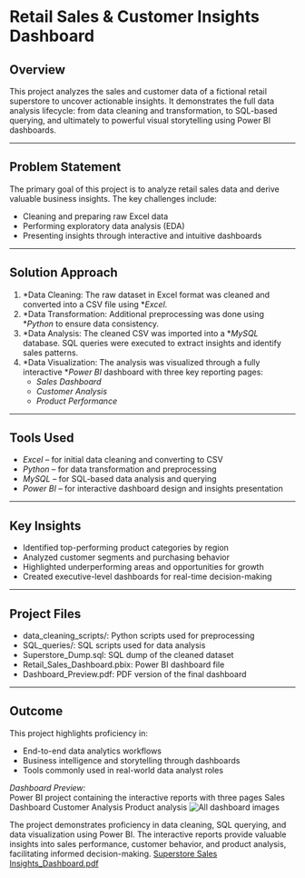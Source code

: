 # Retail Sales & Customer Insights Dashboard

## Overview
This project analyzes the sales and customer data of a fictional retail superstore to uncover actionable insights. It demonstrates the full data analysis lifecycle: from data cleaning and transformation, to SQL-based querying, and ultimately to powerful visual storytelling using Power BI dashboards.

---

## Problem Statement
The primary goal of this project is to analyze retail sales data and derive valuable business insights. The key challenges include:
- Cleaning and preparing raw Excel data
- Performing exploratory data analysis (EDA)
- Presenting insights through interactive and intuitive dashboards

---

## Solution Approach
1. *Data Cleaning: The raw dataset in Excel format was cleaned and converted into a CSV file using **Excel*.
2. *Data Transformation: Additional preprocessing was done using **Python* to ensure data consistency.
3. *Data Analysis: The cleaned CSV was imported into a **MySQL* database. SQL queries were executed to extract insights and identify sales patterns.
4. *Data Visualization: The analysis was visualized through a fully interactive **Power BI* dashboard with three key reporting pages:
   - *Sales Dashboard*
   - *Customer Analysis*
   - *Product Performance*

---

## Tools Used
- *Excel* – for initial data cleaning and converting to CSV
- *Python* – for data transformation and preprocessing
- *MySQL* – for SQL-based data analysis and querying
- *Power BI* – for interactive dashboard design and insights presentation

---

## Key Insights
- Identified top-performing product categories by region
- Analyzed customer segments and purchasing behavior
- Highlighted underperforming areas and opportunities for growth
- Created executive-level dashboards for real-time decision-making

---

## Project Files
- data_cleaning_scripts/: Python scripts used for preprocessing
- SQL_queries/: SQL scripts used for data analysis
- Superstore_Dump.sql: SQL dump of the cleaned dataset
- Retail_Sales_Dashboard.pbix: Power BI dashboard file
- Dashboard_Preview.pdf: PDF version of the final dashboard

---

## Outcome
This project highlights proficiency in:
- End-to-end data analytics workflows
- Business intelligence and storytelling through dashboards
- Tools commonly used in real-world data analyst roles

*Dashboard Preview:*  
Power BI project containing the interactive reports with three pages
     Sales Dashboard
     Customer Analysis
     Product analysis
     ![All dashboard images](https://github.com/user-attachments/assets/0eadab90-6afc-47d2-92ca-aa41f5c46ec7)


The project demonstrates proficiency in data cleaning, SQL querying, and data visualization using Power BI. The interactive reports provide valuable insights into sales performance, customer behavior, and product analysis, facilitating informed decision-making.
 [Superstore Sales Insights_Dashboard.pdf](https://github.com/user-attachments/files/20037340/Superstore.Sales.Insights.pdf)
